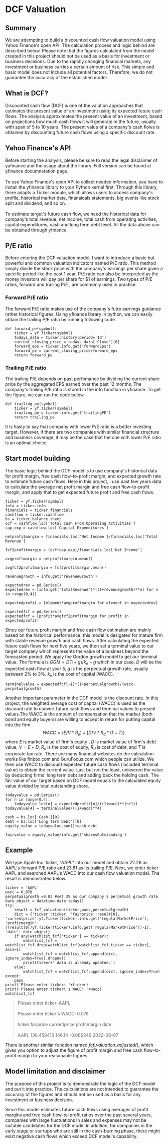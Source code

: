 # DCF Valuation
## Summary
We are attempting to build a discounted cash flow valuation model using Yahoo Finance's open API. The calculation process and logic behind are described below. Please note that the figures calculated from the model created in this project should not be used as a basis for investment or business decisions. Due to the rapidly changing financial markets, any investment or business carries a certain amount of risk. This simple and basic model does not include all potential factors. Therefore, we do not guarantee the accuracy of the established model.

## What is DCF?
Discounted cash flow (DCF) is one of the valution approaches that estimates the present value  of an investment using its expected future cash flows. The analysis approximates the present value of an investment, based on projections how much cash flows it will generate in the future, usually with span of 5 to 10 years. The present value of a company's cash flows is obtained by discounting future cash flows using a specific discount rate.

## Yahoo Finance's API
Before starting the analysis, please be sure to read the legal disclaimer of yafinance and the usage about the library. Full version can be found at yfinance documnetation page.  
<br/>To use Yahoo Finance's open API to collect needed information, you have to install the yfinance library to your Python kernel first. Through this library, there adapts a Ticker module, which allows users to access company's profile, historical market data, finanaicals statements, big events like stock split and dividend, and so on.  
<br/>To estimate target's future cash flow, we need the historical data for company's total revenue, net income, total cash from operating activities, capital expenditures, cash and long term debt level. All the data above can be obtained through yfinance. 

## P/E ratio 
Before entering the DCF valuation model, I want to introduce a basic but powerful and common valuation indicators named P/E ratio. This method simply divide the stock price with the company's earnings per share given a specific period like the past 1 year. P/E ratio can also be interpreted as the money investors will pay per share for $1 of earnings. Two types of P/E ratios, forward and trailing P/E , are commonly used in practice.
### Forward P/E ratio 
The forward P/E ratio makes use of the company's futre earnings guidance rather historical figures. Using yfinance library in python, we can easily obtain the trailing P/E ratio by running following code.
```
def forward_pe(symbol):
    ticker = yf.Ticker(symbol)
    todays_data = ticker.history(period='1d')
    current_closing_price = todays_data['Close'][0]
    forward_eps = ticker.info.get('forwardEps')
    forward_pe = current_closing_price/forward_eps
    return forward_pe
```
### Trailing P/E ratio
The trailing P/E depends on past perfomance by dividing the current share price by the aggregated EPS earned over the past 12 months. The company's trailing P/E ratio is stored in the info function in yfinance. To get the figure, we can run the code below.
```
def trailing_pe(symbol):
    ticker = yf.Ticker(symbol)
    trailing_pe = ticker.info.get('trailingPE')
    return trailing_pe
```
It is hasty to say that company with lower P/E ratio is a better investing target. However, if there are two companies with similar financial structure and business coverage, it may be the case that the one with lower P/E ratio is an optimal choice.
## Start model building 
The basic logic behind the DCF model is to use company's historical data for profit margin, free cash flow-to-profit margin, and expected growth rate to estimate future cash flows. Here in this project, I use past few years data to calculate the average net profit margin and free cash flow-to-profit margin, and apply that to get expected future profit and free cash flows.
```
ticker = yf.Ticker(symbol)
info = ticker.info
financials = ticker.financials
cashflow = ticker.cashflow
bs = ticker.balance_sheet
ocf = cashflow.loc['Total Cash From Operating Activities']
cap_exp = cashflow.loc['Capital Expenditures']

netprofitmargin = financials.loc['Net Income']/financials.loc['Total Revenue']

fcf2profitmargin = (ocf+cap_exp)/financials.loc['Net Income']

avgproftmargin = netprofitmargin.mean()

avgfcf2profitmargin = fcf2profitmargin.mean()

revenuegrowth = info.get('revenueGrowth')

expectedrev = pd.Series()
expectedrev = [info.get('totalRevenue')*((1+revenuegrowth)**n) for n in range(0,4)]

expectedprofit = [element*avgproftmargin for element in expectedrev]
    
expectedfcf = pd.Series()
expectedfcf = [profit*avgfcf2profitmargin for profit in expectedprofit]
```
Since our future profit margin and free cash flow estimation are mainly based on the historical performance, this model is desigated for mature firm with stable revenue growth and cash flows.
After calculating the expected future cash flows for next five years, we then set a terminal value to our target company which represents the value of a business beyond the forecasted period. We apply the Gordon growth model to get our terminal value. The formula is $GGM = D(1+g)/k_e-g$ which in our case, $D$ will be the expected cash flow at year 5, $g$ is the perpectual growth rate, usually between 2% to 3%. $k_e$ is the cost of capital (WACC).
```
terminalvalue = expectedfcf[-1]*(1+perpetualgrowth)/(wacc-perpetualgrowth)
```
Another important parameter in the DCF model is the discount rate. In this project, the weighted average cost of capital (WACC) is used as the discount rate to convert future cash flows and terminal values to present values.The WACC is the amount of compensation that the market (both bond and equity buyers) are willing to accept in return for putting capital into the firm.
$$WACC = (E/V * R_e) + [D/V * R_d * (1 - T)].$$ where $E$ is market value of firm's equity , $D$ is market value of firm's debt value, $V = E+D$, $R_e$ is the cost of equity, $R_d$ is cost of debt, and $T$ is corporate tax rate. There are many financial websites do the calculation works like finbox.com and GuruFocus.com which people can utilize.
We then use WACC to discount expected future cash flows (included terminal value) to obtain the current value. Last but not the least, unlevered the value by deducting firms' long term debt and adding back the holding cash. The fair value of our target based on DCF model equals to the calculated equity value divided by total outstanding share.
```
todayvalue = pd.Series()
for n in range(0,4):
    todayvalue.loc[n] = expectedprofit[n]/((1+wacc)**(n+1))
todayvalue[4] = terminalvalue/((1+wacc)**4)

cash = bs.loc['Cash'][0]
debt = bs.loc['Long Term Debt'][0]
equity_value = todayvalue.sum()+cash-debt
    
fairvalue = equity_value/info.get('sharesOutstanding')
```
## Example
We type Apple Inc. ticker, "AAPL" into our model and obtain $22.28$ as AAPL's forward P/E ratio and $23.81$ as its trailing P/E. Next, we enter ticker AAPL and searched AAPL's WACC into our cash flow valuation model. The result is demonstrated below.
```
ticker = 'AAPL'
wacc = 0.078
perpetualgrowth =0.03 #set 3% as our company's perpetual growth rate
date_object = datetime.date.today()
try:
    result = fcf_valuation(ticker,wacc,perpetualgrowth)
    dict = {'ticker':ticker, 'fairprice':result[0], 'currentprice':yf.Ticker(ticker).info.get('regularMarketPrice'), 'profitmargin': ((result[0]/yf.Ticker(ticker).info.get('regularMarketPrice'))-1), 'date': date_object}
    if any(watchlist_fcf['ticker'] == ticker):
        watchlist_fcf = watchlist_fcf.drop(watchlist_fcf[watchlist_fcf.ticker == ticker], axis=1)
        watchlist_fcf = watchlist_fcf.append(dict, ignore_index=True).dropna()
        print(ticker+' data is already updated.')
    else:
        watchlist_fcf = watchlist_fcf.append(dict, ignore_index=True)
except:
    pass
print('Please enter ticker: '+ticker)
print('Please enter ticker\'s WACC: '+wacc)
watchlist_fcf
```
> Please enter ticker: AAPL  
> <br/>Please enter ticker's WACC: 0.078  
> <br/>ticker	fairprice	currentprice	profitmargin	date  
><br/>	AAPL	136.458416	146.14	-0.066249	2022-06-07

There is another similar function named *fcf_valuation_adjusted()*, which gives you option to adjust the figure of profit margin and free cash flow-to-profit margin to your reasonable figures.
## Model limitation and disclaimer
The purpose of this project is to demonstrate the logic of the DCF model and put it into practice. The calculations are not intended to guarantee the accuracy of the figures and should not be used as a basis for any investment or business decision.

Since this model estimates future cash flows using averages of profit margins and free cash flow-to-profit ratios over the past several years, companies with large fluctuations in sales and expenses may not be suitable candidates for the DCF model.In addition, for companies in the early stage or startups who are still in the cash-burning phase, there might exist negative cash flows which exceed DCF model's capability. 
